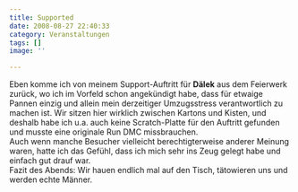 ```yaml
---
title: Supported
date: 2008-08-27 22:40:33
category: Veranstaltungen
tags: []
image: ''

---
```


Eben komme ich von meinem Support-Auftritt für **Dälek** aus dem Feierwerk zurück, wo ich im Vorfeld schon angekündigt habe, dass für etwaige Pannen einzig und allein mein derzeitiger Umzugsstress verantwortlich zu machen ist. Wir sitzen hier wirklich zwischen Kartons und Kisten, und deshalb habe ich u.a. auch keine Scratch-Platte für den Auftritt gefunden und musste eine originale Run DMC missbrauchen.  
Auch wenn manche Besucher vielleicht berechtigterweise anderer Meinung waren, hatte ich das Gefühl, dass ich mich sehr ins Zeug gelegt habe und einfach gut drauf war.  
Fazit des Abends: Wir hauen endlich mal auf den Tisch, tätowieren uns und werden echte Männer.
